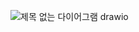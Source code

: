 ![제목 없는 다이어그램 drawio](https://github.com/tktcod/ToDoApp/assets/139536736/2407f731-3a41-425a-862f-9637d0a4f9a9)
